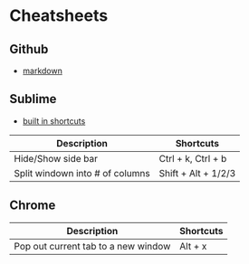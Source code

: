 # Cheatsheets
## Github
* [markdown](https://github.com/adam-p/markdown-here/wiki/Markdown-Cheatsheet)

## Sublime
* [built in shortcuts](https://www.cheatography.com/tdeyle/cheat-sheets/sublime-text-3/)

Description | Shortcuts
--- | ---
Hide/Show side bar | Ctrl + k, Ctrl + b
Split windown into # of columns | Shift + Alt + 1/2/3

## Chrome

Description | Shortcuts
--- | ---
Pop out current tab to a new window | Alt + x 

